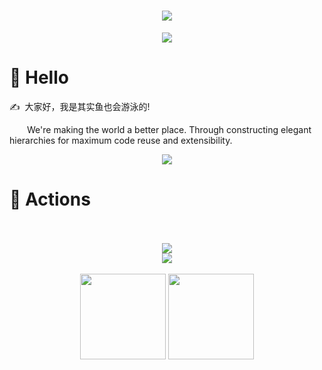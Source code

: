 <!-- 动态打字效果 -->
<h1 align="center">
  <a href="https://sunguoqi.com/">
    <img src="https://readme-typing-svg.herokuapp.com/?lines=console.log(%22Hello%2C%20World!%22);你也喜欢呼吸吗？&center=true&size=27">
  </a>
</h1>


<!-- 贪吃蛇代码贡献图 -->
<div align="center"><img src="https://cdn.jsdelivr.net/gh/sun0225SUN/sun0225SUN/contribution-snake/github-contribution-grid-snake.svg" /></div>


#  🙋 Hello

<p>✍️&nbsp;&nbsp;大家好，我是其实鱼也会游泳的!</p>
<p>&emsp;&emsp;We're making the world a better place. Through constructing elegant hierarchies for maximum code reuse and extensibility.</p>

<!-- 比较好的开源项目卡片 -->
<div align="center">
<a href="https://github.com/YhhHaa/NodeNote">
  <img src="https://github-readme-stats.vercel.app/api/pin/?username=YhhHaa&repo=NodeNote&theme=dark&bg_color=0d1117&hide_border=true" /></a>
</div>

# 🚀 Actions
<br>

<br>

<!-- Dynamic Quotes -->
<div align="center"><img src="https://quotes-github-readme.vercel.app/api?type=horizontal&theme=dark"></div>

<!-- GitHub奖杯🏆 -->
<div align="center"><img  src="https://github-profile-trophy.vercel.app/?username=YhhHaa&theme=gruvbox&row=1&column=6&no-frame=true&no-bg=true" /></div>
<br>

<!-- GitHub数据统计 -->
<div align="center">
  <img height="137px" src="https://github-readme-stats.vercel.app/api?username=YhhHaa&hide_title=true&hide_border=true&show_icons=trueline_height=21&text_color=000&icon_color=000&bg_color=0,ea6161,ffc64d,fffc4d,52fa5a&theme=graywhite" />
  <img height="137px" src="https://github-readme-stats.vercel.app/api/top-langs/?username=YhhHaa&hide_title=true&hide_border=true&layout=compact&langs_count=6&text_color=000&icon_color=fff&bg_color=0,52fa5a,4dfcff,c64dff&theme=graywhite" />
</div>
<br>
    
<td valign="top">
  
</td> 
</tr>
</table>
